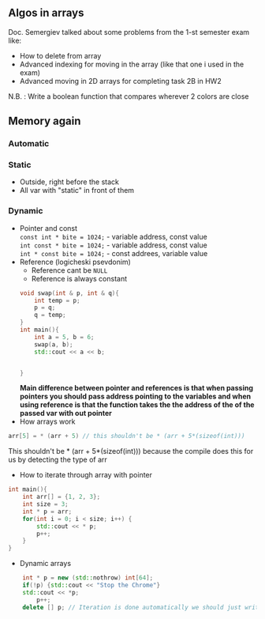 ## Algos in arrays
Doc. Semergiev talked about some problems from the 1-st semester exam like:  
  * How to delete from array
  * Advanced indexing for moving in the array (like that one i used in the exam)
  * Advanced moving in 2D arrays for completing task 2B in HW2  

N.B. : Write a boolean function that compares wherever 2 colors are close

## Memory again
### Automatic

### Static
* Outside, right before the stack
* All var with "static" in front of them

### Dynamic
* Pointer and const  
    `const int * bite = 1024;` - variable address, const value  
    `int const * bite = 1024;` - variable address, const value  
    `int * const bite = 1024;` - const addrees, variable value  
* Reference (logicheski psevdonim)
    * Reference cant be `NULL`
    * Reference is always constant
    ``` c++
    void swap(int & p, int & q){
        int temp = p;
        p = q;
        q = temp;
    }
    int main(){
        int a = 5, b = 6;
        swap(a, b);
        std::cout << a << b;


    }
    ```
    **Main difference between pointer and references is that when passing
    pointers you should pass address pointing to the variables and
    when using reference is that the function takes the the address of the
    of the passed var with out pointer**
* How arrays work
```c++
arr[5] = * (arr + 5) // this shouldn't be * (arr + 5*(sizeof(int)))
```
This shouldn't be * (arr + 5*(sizeof(int))) because the compile does this
for us by detecting the type of arr
* How to iterate through array with pointer
```c++
int main(){
    int arr[] = {1, 2, 3};
    int size = 3;
    int * p = arr;
    for(int i = 0; i < size; i++) {
        std::cout << * p;
        p++;
    }
}
```
* Dynamic arrays
```c++
    int * p = new (std::nothrow) int[64];
    if(!p) {std::cout << "Stop the Chrome"}
    std::cout << *p;
        p++;
    delete [] p; // Iteration is done automatically we should just write this
```

